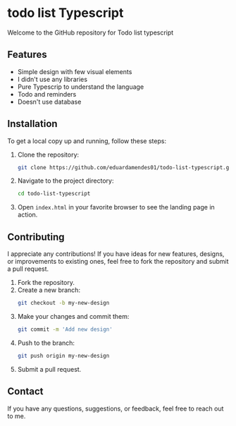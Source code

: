 # todo list Typescript

Welcome to the GitHub repository for Todo list typescript

## Features

- Simple design with few visual elements
- I didn't use any libraries
- Pure Typescrip to understand the language
- Todo and reminders
- Doesn't use database

## Installation

To get a local copy up and running, follow these steps:

1. Clone the repository:
    ```sh
    git clone https://github.com/eduardamendes01/todo-list-typescript.git
    ```
2. Navigate to the project directory:
    ```sh
    cd todo-list-typescript
    ```
3. Open `index.html` in your favorite browser to see the landing page in action.

## Contributing

I appreciate any contributions! If you have ideas for new features, designs, or improvements to existing ones, feel free to fork the repository and submit a pull request.

1. Fork the repository.
2. Create a new branch:
    ```sh
    git checkout -b my-new-design
    ```
3. Make your changes and commit them:
    ```sh
    git commit -m 'Add new design'
    ```
4. Push to the branch:
    ```sh
    git push origin my-new-design
    ```
5. Submit a pull request.

## Contact

If you have any questions, suggestions, or feedback, feel free to reach out to me.
